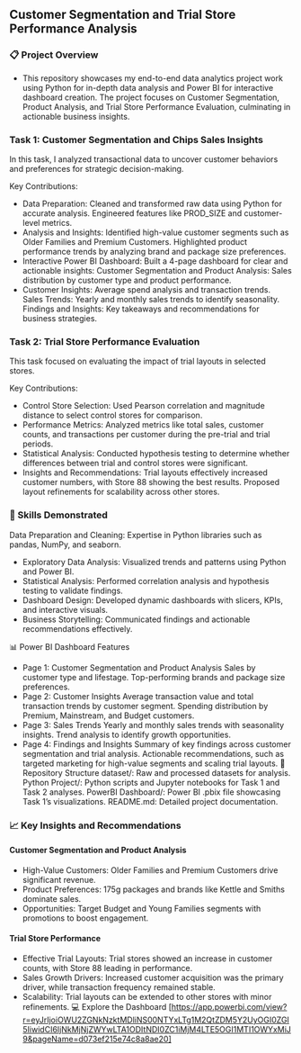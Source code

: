 ## Customer Segmentation and Trial Store Performance Analysis
### 📋 Project Overview
- This repository showcases my end-to-end data analytics project work using Python for in-depth data analysis and Power BI for interactive dashboard creation. The project focuses on Customer Segmentation, Product Analysis, and Trial Store Performance Evaluation, culminating in actionable business insights.

### Task 1: Customer Segmentation and Chips Sales Insights
In this task, I analyzed transactional data to uncover customer behaviors and preferences for strategic decision-making.

Key Contributions:

- Data Preparation:
Cleaned and transformed raw data using Python for accurate analysis.
Engineered features like PROD_SIZE and customer-level metrics.
- Analysis and Insights:
Identified high-value customer segments such as Older Families and Premium Customers.
Highlighted product performance trends by analyzing brand and package size preferences.
- Interactive Power BI Dashboard:
Built a 4-page dashboard for clear and actionable insights:
Customer Segmentation and Product Analysis: Sales distribution by customer type and product performance.
- Customer Insights: Average spend analysis and transaction trends.
Sales Trends: Yearly and monthly sales trends to identify seasonality.
Findings and Insights: Key takeaways and recommendations for business strategies.

### Task 2: Trial Store Performance Evaluation
This task focused on evaluating the impact of trial layouts in selected stores.

Key Contributions:

- Control Store Selection:
Used Pearson correlation and magnitude distance to select control stores for comparison.
- Performance Metrics:
Analyzed metrics like total sales, customer counts, and transactions per customer during the pre-trial and trial periods.
- Statistical Analysis:
Conducted hypothesis testing to determine whether differences between trial and control stores were significant.
- Insights and Recommendations:
Trial layouts effectively increased customer numbers, with Store 88 showing the best results.
Proposed layout refinements for scalability across other stores.

### 🚀 Skills Demonstrated
Data Preparation and Cleaning: Expertise in Python libraries such as pandas, NumPy, and seaborn.
- Exploratory Data Analysis: Visualized trends and patterns using Python and Power BI.
- Statistical Analysis: Performed correlation analysis and hypothesis testing to validate findings.
- Dashboard Design: Developed dynamic dashboards with slicers, KPIs, and interactive visuals.
- Business Storytelling: Communicated findings and actionable recommendations effectively.

📊 Power BI Dashboard Features
- Page 1: Customer Segmentation and Product Analysis
Sales by customer type and lifestage.
Top-performing brands and package size preferences.
- Page 2: Customer Insights
Average transaction value and total transaction trends by customer segment.
Spending distribution by Premium, Mainstream, and Budget customers.
- Page 3: Sales Trends
Yearly and monthly sales trends with seasonality insights.
Trend analysis to identify growth opportunities.
- Page 4: Findings and Insights
Summary of key findings across customer segmentation and trial analysis.
Actionable recommendations, such as targeted marketing for high-value segments and scaling trial layouts.
📂 Repository Structure
dataset/: Raw and processed datasets for analysis.
Python Project/: Python scripts and Jupyter notebooks for Task 1 and Task 2 analyses.
PowerBI Dashboard/: Power BI .pbix file showcasing Task 1’s visualizations.
README.md: Detailed project documentation.

### 📈 Key Insights and Recommendations
#### Customer Segmentation and Product Analysis
- High-Value Customers: Older Families and Premium Customers drive significant revenue.
- Product Preferences: 175g packages and brands like Kettle and Smiths dominate sales.
- Opportunities: Target Budget and Young Families segments with promotions to boost engagement.
#### Trial Store Performance
- Effective Trial Layouts: Trial stores showed an increase in customer counts, with Store 88 leading in performance.
- Sales Growth Drivers: Increased customer acquisition was the primary driver, while transaction frequency remained stable.
- Scalability: Trial layouts can be extended to other stores with minor refinements.
💻 Explore the Dashboard
[https://app.powerbi.com/view?r=eyJrIjoiOWU2ZGNkNzktMDliNS00NTYxLTg1M2QtZDM5Y2UyOGI0ZGI5IiwidCI6IjNkMjNjZWYwLTA1ODItNDI0ZC1iMjM4LTE5OGI1MTI1OWYxMiJ9&pageName=d073ef215e74c8a8ae20]
